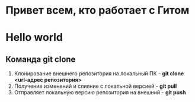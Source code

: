 # Привет всем, кто работает с Гитом
# Hello world
## Команда git clone

1. Клонирование внешнего репозитория на  локальный ПК - __git clone <url-адрес репозитория>__
2. Получение изменений и слияние с локальной версией - __git pull__
3. Отправляет локальную версию репозитория на внешний - __git push__